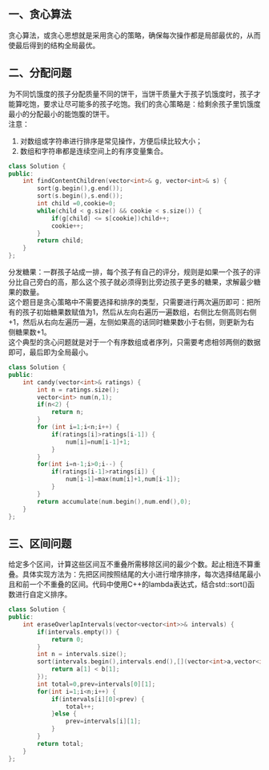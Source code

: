 ## 一、贪心算法
贪心算法，或贪心思想就是采用贪心的策略，确保每次操作都是局部最优的，从而使最后得到的结构全局最优。

## 二、分配问题
为不同饥饿度的孩子分配质量不同的饼干，当饼干质量大于孩子饥饿度时，孩子才能算吃饱，要求让尽可能多的孩子吃饱。我们的贪心策略是：给剩余孩子里饥饿度最小的分配最小的能饱腹的饼干。  
注意：
1. 对数组或字符串进行排序是常见操作，方便后续比较大小；
2. 数组和字符串都是连续空间上的有序变量集合。
```C++
class Solution {
public:
    int findContentChildren(vector<int>& g, vector<int>& s) {
        sort(g.begin(),g.end());
        sort(s.begin(),s.end());
        int child =0,cookie=0;
        while(child < g.size() && cookie < s.size()) {
            if(g[child] <= s[cookie])child++;
            cookie++;
        }
        return child;
    }
};
```
分发糖果：一群孩子站成一排，每个孩子有自己的评分，规则是如果一个孩子的评分比自己旁白的高，那么这个孩子就必须得到比旁边孩子更多的糖果，求解最少糖果的数量。  
这个题目是贪心策略中不需要选择和排序的类型，只需要进行两次遍历即可：把所有的孩子初始糖果数赋值为1，然后从左向右遍历一遍数组，右侧比左侧高则右侧+1，然后从右向左遍历一遍，左侧如果高的话同时糖果数小于右侧，则更新为右侧糖果数+1。  
这个典型的贪心问题就是对于一个有序数组或者序列，只需要考虑相邻两侧的数据即可，最后即为全局最小。

```C++
class Solution {
public:
    int candy(vector<int>& ratings) {
        int n = ratings.size();
        vector<int> num(n,1);
        if(n<2) {
            return n;
        }
        for (int i=1;i<n;i++) {
            if(ratings[i]>ratings[i-1]) {
                num[i]=num[i-1]+1;
            }
        }
        for(int i=n-1;i>0;i--) {
            if(ratings[i-1]>ratings[i]) {
                num[i-1]=max(num[i]+1,num[i-1]);
            }
        }
        return accumulate(num.begin(),num.end(),0);
    }
};
```

## 三、区间问题
给定多个区间，计算这些区间互不重叠所需移除区间的最少个数。起止相连不算重叠。具体实现方法为：先把区间按照结尾的大小进行增序排序，每次选择结尾最小且和前一个不重叠的区间。代码中使用C++的lambda表达式，结合std::sort()函数进行自定义排序。
```C++
class Solution {
public:
    int eraseOverlapIntervals(vector<vector<int>>& intervals) {
        if(intervals.empty()) {
            return 0;
        }
        int n = intervals.size();
        sort(intervals.begin(),intervals.end(),[](vector<int>a,vector<int> b) {
            return a[1] < b[1];
        });
        int total=0,prev=intervals[0][1];
        for(int i=1;i<n;i++) {
            if(intervals[i][0]<prev) {
                total++;
            }else {
                prev=intervals[i][1];
            }
        }
        return total;
    }
};
```